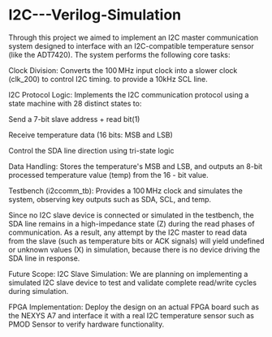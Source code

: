 # I2C---Verilog-Simulation

Through this project we aimed to implement an I2C master communication system designed to interface with an I2C-compatible temperature sensor (like the ADT7420). The system performs the following core tasks:

Clock Division: Converts the 100 MHz input clock into a slower clock (clk_200) to control I2C timing. to provide a 10kHz SCL line.

I2C Protocol Logic: Implements the I2C communication protocol using a state machine with 28 distinct states to:

Send a 7-bit slave address + read bit(1)

Receive temperature data (16 bits: MSB and LSB)

Control the SDA line direction using tri-state logic

Data Handling: Stores the temperature's MSB and LSB, and outputs an 8-bit processed temperature value (temp) from the 16 - bit value.

Testbench (i2ccomm_tb): Provides a 100 MHz clock and simulates the system, observing key outputs such as SDA, SCL, and temp.

Since no I2C slave device is connected or simulated in the testbench, the SDA line remains in a high-impedance state (Z) during the read phases of communication. As a result, any attempt by the I2C master to read data from the slave (such as temperature bits or ACK signals) will yield undefined or unknown values (X) in simulation, because there is no device driving the SDA line in response.

Future Scope: 
I2C Slave Simulation:
We are planning on implementing a simulated I2C slave device to test and validate complete read/write cycles during simulation.

FPGA Implementation:
Deploy the design on an actual FPGA board such as the NEXYS A7 and interface it with a real I2C temperature sensor such as PMOD Sensor to verify hardware functionality.
